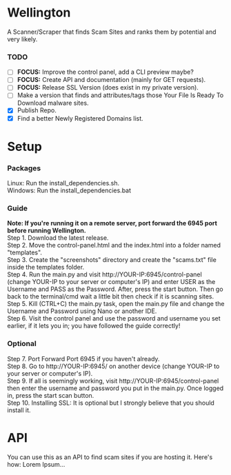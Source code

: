 # Wellington
A Scanner/Scraper that finds Scam Sites and ranks them by potential and very likely.
### TODO
- [ ] **FOCUS:** Improve the control panel, add a CLI preview maybe?
- [ ] **FOCUS:** Create API and documentation (mainly for GET requests).
- [ ] **FOCUS:** Release SSL Version (does exist in my private version).
- [ ] Make a version that finds and attributes/tags those Your File Is Ready To Download malware sites.
- [x] Publish Repo.
- [x] Find a better Newly Registered Domains list.

# Setup
### Packages
Linux: Run the install_dependencies.sh.  
Windows: Run the install_dependencies.bat
### Guide
**Note: If you're running it on a remote server, port forward the 6945 port before running Wellington.**  
Step 1. Download the latest release.  
Step 2. Move the control-panel.html and the index.html into a folder named "templates".  
Step 3. Create the "screenshots" directory and create the "scams.txt" file inside the templates folder.  
Step 4. Run the main.py and visit http://YOUR-IP:6945/control-panel (change YOUR-IP to your server or computer's IP) and enter USER as the Username and PASS as the Password. After, press the start button. Then go back to the terminal/cmd wait a little bit then check if it is scanning sites.  
Step 5. Kill (CTRL+C) the main.py task, open the main.py file and change the Username and Password using Nano or another IDE.  
Step 6. Visit the control panel and use the password and username you set earlier, if it lets you in; you have followed the guide correctly!
### Optional
Step 7. Port Forward Port 6945 if you haven't already.  
Step 8. Go to http://YOUR-IP:6945/ on another device (change YOUR-IP to your server or computer's IP).  
Step 9. If all is seemingly working, visit http://YOUR-IP:6945/control-panel then enter the username and password you put in the main.py. Once logged in, press the start scan button.  
Step 10. Installing SSL: It is optional but I strongly believe that you should install it.  
# API
You can use this as an API to find scam sites if you are hosting it. Here's how: Lorem Ipsum...  
